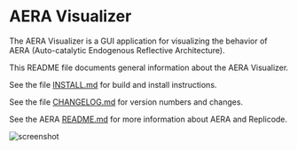 # AERA Visualizer

The AERA Visualizer is a GUI application for visualizing the behavior of AERA (Auto-catalytic Endogenous Reflective Architecture).

This README file documents general information about the AERA Visualizer.

See the file [INSTALL.md](https://github.com/IIIM-IS/AERA_Visualizer/blob/master/INSTALL.md) for build and install instructions.

See the file [CHANGELOG.md](https://github.com/IIIM-IS/AERA_Visualizer/blob/master/CHANGELOG.md) for version numbers and changes.

See the AERA [README.md](https://github.com/IIIM-IS/AERA/blob/master/README.md) for more information about AERA and Replicode.

![screenshot](https://user-images.githubusercontent.com/1999543/149375651-3f93f934-18c9-425b-b507-03646149239f.png)
